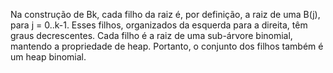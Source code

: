 Na construção de Bk, cada filho da raiz é, por definição, a raiz de uma B(j), para j = 0..k-1.
Esses filhos, organizados da esquerda para a direita, têm graus decrescentes.
Cada filho é a raiz de uma sub-árvore binomial, mantendo a propriedade de heap.
Portanto, o conjunto dos filhos também é um heap binomial.
